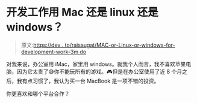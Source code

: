 # 开发工作用 Mac 还是 linux 还是 windows？

> 原文:[https://dev . to/raisaugat/MAC-or-Linux-or-windows-for-development-work-3m do](https://dev.to/raisaugat/mac-or-linux-or-windows-for-development-work-3mdo)

对我来说，办公室用 iMac，家里用 windows。就我个人而言，我不喜欢苹果电脑，因为它太贵了😅你不能玩所有的游戏。🎮但是在办公室使用了近 8 个月之后，我有点习惯了，我认为买一台 MacBook 是一项不错的投资。

你更喜欢和哪个平台合作？